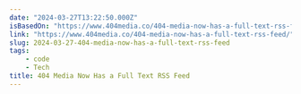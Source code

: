 ```yaml
---
date: "2024-03-27T13:22:50.000Z"
isBasedOn: "https://www.404media.co/404-media-now-has-a-full-text-rss-feed/"
link: "https://www.404media.co/404-media-now-has-a-full-text-rss-feed/"
slug: 2024-03-27-404-media-now-has-a-full-text-rss-feed
tags:
    - code
    - Tech
title: 404 Media Now Has a Full Text RSS Feed
---
```

